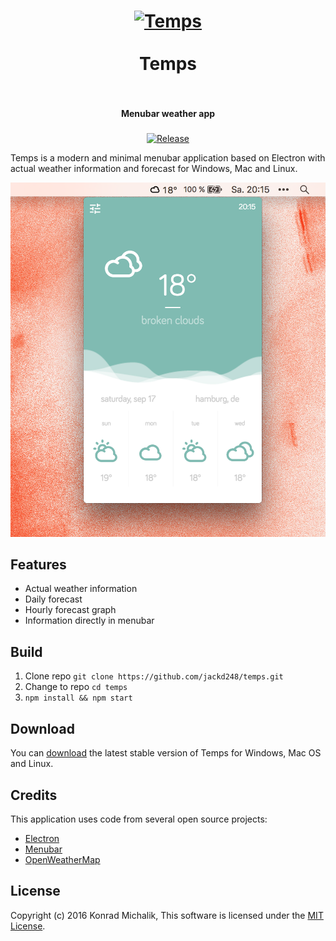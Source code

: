 <h1 align="center">
<a href="https://github.com/jackd248/temps">
<img src="https://github.com/jackd248/temps/blob/master/assets/app.png?raw=true" alt="Temps" width="200"/></a><br/><br/>
Temps
<br/>
<br/>
</h1>

<h4 align="center">Menubar weather app</h4>
<h5 align="center"></h5>

<p align="center">
  <a href="https://github.com/jackd248/temps/releases"><img src="https://img.shields.io/github/release/jackd248/temps.svg" alt="Release"></a>
</p>

Temps is a modern and minimal menubar application based on Electron with actual weather information and forecast for Windows, Mac and Linux.

![temps screenshot](assets/screenshot.png)

## Features

* Actual weather information
* Daily forecast
* Hourly forecast graph
* Information directly in menubar

## Build

1. Clone repo ```git clone https://github.com/jackd248/temps.git```
2. Change to repo ```cd temps```
3. ```npm install && npm start```

## Download

You can [download](https://github.com/jackd248/temps/releases) the latest stable version of Temps for Windows, Mac OS and Linux. 

## Credits

This application uses code from several open source projects:

* [Electron](http://electron.atom.io/)
* [Menubar](https://github.com/maxogden/menubar)
* [OpenWeatherMap](http://openweathermap.org/)

## License

Copyright (c) 2016 Konrad Michalik, This software is licensed under the [MIT License](LICENSE).
